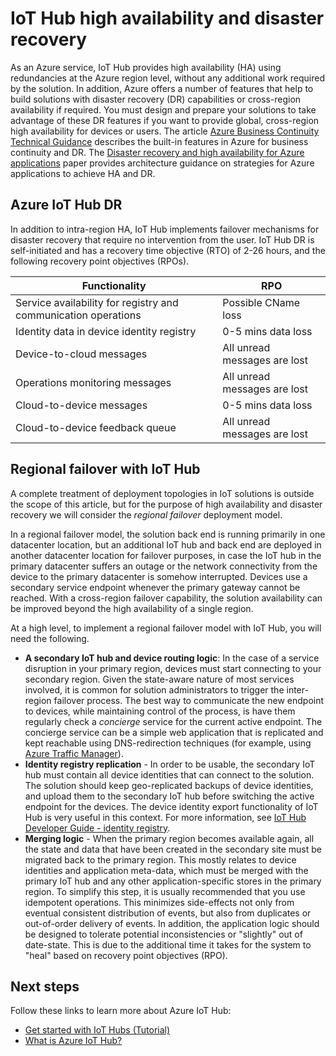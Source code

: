 <properties
 pageTitle="IoT Hub HA and DR | Microsoft Azure"
 description="Describes features that help to build highly available IoT solutions with disaster recovery capabilities."
 services="iot-hub"
 documentationCenter=""
 authors="fsautomata"
 manager="timlt"
 editor=""/>

<tags
 ms.service="iot-hub"
 ms.devlang="na"
 ms.topic="article"
 ms.tgt_pltfrm="na"
 ms.workload="na"
 ms.date="02/03/2016"
 ms.author="elioda"/>

# IoT Hub high availability and disaster recovery

As an Azure service, IoT Hub provides high availability (HA) using redundancies at the Azure region level, without any additional work required by the solution. In addition, Azure offers a number of features that help to build solutions with disaster recovery (DR) capabilities or cross-region availability if required. You must design and prepare your solutions to take advantage of these DR features if you want to provide global, cross-region high availability for devices or users. The article [Azure Business Continuity Technical Guidance](../resiliency/resiliency-technical-guidance.md) describes the built-in features in Azure for business continuity and DR. The [Disaster recovery and high availability for Azure applications][] paper provides architecture guidance on strategies for Azure applications to achieve HA and DR.

## Azure IoT Hub DR
In addition to intra-region HA, IoT Hub implements failover mechanisms for disaster recovery that require no intervention from the user. IoT Hub DR is self-initiated and has a recovery time objective (RTO) of 2-26 hours, and the following recovery point objectives (RPOs).

| Functionality | RPO |
| ------------- | --- |
| Service availability for registry and communication operations | Possible CName loss |
| Identity data in device identity registry | 0-5 mins data loss |
| Device-to-cloud messages | All unread messages are lost |
| Operations monitoring messages | All unread messages are lost |
| Cloud-to-device messages | 0-5 mins data loss |
| Cloud-to-device feedback queue | All unread messages are lost |

## Regional failover with IoT Hub

A complete treatment of deployment topologies in IoT solutions is outside the scope of this article, but for the purpose of high availability and disaster recovery we will consider the *regional failover* deployment model.

In a regional failover model, the solution back end is running primarily in one datacenter location, but an additional IoT hub and back end are deployed in another datacenter location for failover purposes, in case the IoT hub in the primary datacenter suffers an outage or the network connectivity from the device to the primary datacenter is somehow interrupted. Devices use a secondary service endpoint whenever the primary gateway cannot be reached. With a cross-region failover capability, the solution availability can be improved beyond the high availability of a single region.

At a high level, to implement a regional failover model with IoT Hub, you will need the following.

* **A secondary IoT hub and device routing logic**: In the case of a service disruption in your primary region, devices must start connecting to your secondary region. Given the state-aware nature of most services involved, it is common for solution administrators to trigger the inter-region failover process. The best way to communicate the new endpoint to devices, while maintaining control of the process, is have them regularly check a *concierge* service for the current active endpoint. The concierge service can be a simple web application that is replicated and kept reachable using DNS-redirection techniques (for example, using [Azure Traffic Manager][]).
* **Identity registry replication** - In order to be usable, the secondary IoT hub must contain all device identities that can connect to the solution. The solution should keep geo-replicated backups of device identities, and upload them to the secondary IoT hub before switching the active endpoint for the devices. The device identity export functionality of IoT Hub is very useful in this context. For more information, see [IoT Hub Developer Guide - identity registry][].
* **Merging logic** - When the primary region becomes available again, all the state and data that have been created in the secondary site must be migrated back to the primary region. This mostly relates to device identities and application meta-data, which must be merged with the primary IoT hub and any other application-specific stores in the primary region. To simplify this step, it is usually recommended that you use idempotent operations. This minimizes side-effects not only from eventual consistent distribution of events, but also from duplicates or out-of-order delivery of events. In addition, the application logic should be designed to tolerate potential inconsistencies or "slightly" out of date-state. This is due to the additional time it takes for the system to "heal" based on recovery point objectives (RPO).

## Next steps

Follow these links to learn more about Azure IoT Hub:

- [Get started with IoT Hubs (Tutorial)][lnk-get-started]
- [What is Azure IoT Hub?][]

[Disaster recovery and high availability for Azure applications]: ../resiliency/resiliency-disaster-recovery-high-availability-azure-applications.md
[Azure Business Continuity Technical Guidance]: https://azure.microsoft.com/documentation/articles/resiliency-technical-guidance/
[Azure Traffic Manager]: https://azure.microsoft.com/documentation/services/traffic-manager/
[IoT Hub Developer Guide - identity registry]: iot-hub-devguide-identity-registry.md

[lnk-get-started]: iot-hub-csharp-csharp-getstarted.md
[What is Azure IoT Hub?]: iot-hub-what-is-iot-hub.md

